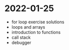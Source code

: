 # 2022-01-25

- for loop exercise solutions
- loops and arrays
- introduction to functions
- call stack
- debugger